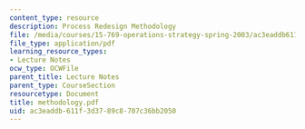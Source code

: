 ```yaml
---
content_type: resource
description: Process Redesign Methodology
file: /media/courses/15-769-operations-strategy-spring-2003/ac3eaddb611f3d3789c8707c36bb2050_methodology.pdf
file_type: application/pdf
learning_resource_types:
- Lecture Notes
ocw_type: OCWFile
parent_title: Lecture Notes
parent_type: CourseSection
resourcetype: Document
title: methodology.pdf
uid: ac3eaddb-611f-3d37-89c8-707c36bb2050
---
```

